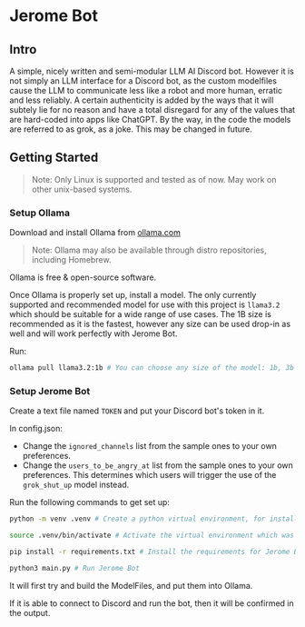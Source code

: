 # Jerome Bot

## Intro
A simple, nicely written and semi-modular LLM AI Discord bot. However it is not simply an LLM interface for a Discord bot, as the custom modelfiles cause the LLM to communicate less like a robot and more human, erratic and less reliably. A certain authenticity is added by the ways that it will subtely lie for no reason and have a total disregard for any of the values that are hard-coded into apps like ChatGPT. By the way, in the code the models are referred to as grok, as a joke. This may be changed in future.

## Getting Started
> Note: Only Linux is supported and tested as of now. May work on other unix-based systems.

### Setup Ollama
Download and install Ollama from [ollama.com](https://ollama.com/)

> Note: Ollama may also be available through distro repositories, including Homebrew.

Ollama is free & open-source software.


Once Ollama is properly set up, install a model. The only currently supported and recommended model for use with this project is `llama3.2` which should be suitable for a wide range of use cases. The 1B size is recommended as it is the fastest, however any size can be used drop-in as well and will work perfectly with Jerome Bot.

Run:
```sh
ollama pull llama3.2:1b # You can choose any size of the model: 1b, 3b etc.
```

### Setup Jerome Bot

Create a text file named `TOKEN` and put your Discord bot's token in it.

In config.json:
- Change the `ignored_channels` list from the sample ones to your own preferences.
- Change the `users_to_be_angry_at` list from the sample ones to your own preferences. This determines which users will trigger the use of the `grok_shut_up` model instead.

Run the following commands to get set up:
```sh
python -m venv .venv # Create a python virtual environment, for installing the necessary packages for Jerome Bot
```

```sh
source .venv/bin/activate # Activate the virtual environment which was just created
```

```sh
pip install -r requirements.txt # Install the requirements for Jerome Bot into that virtual environment
```

```sh
python3 main.py # Run Jerome Bot
```

It will first try and build the ModelFiles, and put them into Ollama.

If it is able to connect to Discord and run the bot, then it will be confirmed in the output.
